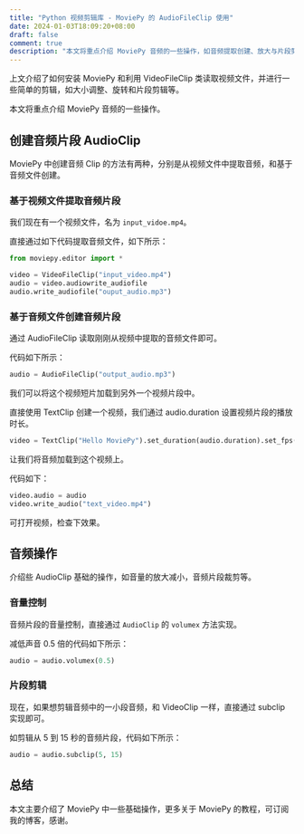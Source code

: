 ```yaml
---
title: "Python 视频剪辑库 - MoviePy 的 AudioFileClip 使用"
date: 2024-01-03T18:09:20+08:00
draft: false
comment: true
description: "本文将重点介绍 MoviePy 音频的一些操作，如音频提取创建、放大与片段剪辑等"
---
```


上文介绍了如何安装 MoviePy 和利用 VideoFileClip 类读取视频文件，并进行一些简单的剪辑，如大小调整、旋转和片段剪辑等。

本文将重点介绍 MoviePy 音频的一些操作。

## 创建音频片段 AudioClip

MoviePy 中创建音频 Clip 的方法有两种，分别是从视频文件中提取音频，和基于音频文件创建。

### 基于视频文件提取音频片段

我们现在有一个视频文件，名为 `input_vidoe.mp4`。

直接通过如下代码提取音频文件，如下所示：

```python
from moviepy.editor import * 

video = VideoFileClip("input_video.mp4")
audio = video.audiowrite_audiofile
audio.write_audiofile("ouput_audio.mp3")
```

### 基于音频文件创建音频片段

通过 AudioFileClip 读取刚刚从视频中提取的音频文件即可。

代码如下所示：

```python
audio = AudioFileClip("output_audio.mp3")
```

我们可以将这个视频短片加载到另外一个视频片段中。

直接使用 TextClip 创建一个视频，我们通过 audio.duration 设置视频片段的播放时长。

```python
video = TextClip("Hello MoviePy").set_duration(audio.duration).set_fps(1)
```

让我们将音频加载到这个视频上。

代码如下：

```python
video.audio = audio
video.write_audio("text_video.mp4")
```

可打开视频，检查下效果。

## 音频操作

介绍些 AudioClip 基础的操作，如音量的放大减小，音频片段裁剪等。

### 音量控制

音频片段的音量控制，直接通过 `AudioClip` 的 `volumex` 方法实现。

减低声音 0.5 倍的代码如下所示：

```python
audio = audio.volumex(0.5)
```

### 片段剪辑

现在，如果想剪辑音频中的一小段音频，和 VideoClip 一样，直接通过 subclip 实现即可。

如剪辑从 5 到 15 秒的音频片段，代码如下所示：

```python
audio = audio.subclip(5, 15)
```

## 总结

本文主要介绍了 MoviePy 中一些基础操作，更多关于 MoviePy 的教程，可订阅我的博客，感谢。

